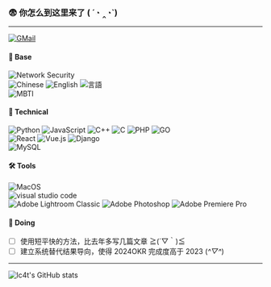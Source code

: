 ### 😨 你怎么到这里来了 ( ´◔ ‸◔`)

<!--
**lc4t/lc4t** is a ✨ _special_ ✨ repository because its `README.md` (this file) appears on your GitHub profile.

Here are some ideas to get you started:

- 🔭 I’m currently working on ...
- 🌱 I’m currently learning ...
- 👯 I’m looking to collaborate on ...
- 🤔 I’m looking for help with ...
- 💬 Ask me about ...
- 📫 How to reach me: ...
- 😄 Pronouns: ...
- ⚡ Fun fact: ...
-->
---

<p align="left"

   <a href="mailto:lc4t0.0#gmail.com"><img alt="GMail" src="https://img.shields.io/badge/Gmail-D14836?style=flat&logo=gmail&logoColor=white"></a>
   <!-- <a href="https://line.me/ti/p/9FwkUc6z0D"><img alt="Line" src="https://img.shields.io/badge/Line-00C300?style=flat&logo=line&logoColor=white"></a> -->

</p>

#### 🐠 Base
<p aligh="left">
   <img alt="Network Security" src="https://img.shields.io/badge/industry-Network%20Security-66CCFF?style=flat-square">
   <br/>
   <img alt="Chinese" src="https://img.shields.io/badge/语言-简体中文(100%25)-CC0033?style=flat-square">
   <img alt="English" src="https://img.shields.io/badge/Language-English(70%25)-FFCC00?style=flat-square">
   <img alt="言語" src="https://img.shields.io/badge/言語-日本語(20%25)-006600?style=flat-square">
   <br/>
   <img alt="MBTI" src="https://img.shields.io/badge/MBTI-IN%3FP-green?style=flat-square">
</p>

#### 🚀 Technical

<p align="left">

  <img alt="Python" src="https://img.shields.io/badge/Python-3776AB?style=flat-square&logo=python&logoColor=white">
  <img alt="JavaScript" src="https://img.shields.io/badge/JavaScript-F7DF1E?style=flat-square&logo=javascript&logoColor=black">
  <img alt="C++" src="https://img.shields.io/badge/C%2B%2B-00599C?style=flat-square&logo=c%2B%2B&logoColor=white">
  <img alt="C" src="https://img.shields.io/badge/C-00599C?style=flat-square&logo=c&logoColor=white">
  <img alt="PHP" src="https://img.shields.io/badge/PHP-777BB4?style=flat-square&logo=php&logoColor=white">
  <img alt="GO" src="https://img.shields.io/badge/Go-00ADD8?style=flat-square&logo=go&logoColor=white">
  <br/>


  <img alt="React" src="https://img.shields.io/badge/React-20232A?style=flat-square&logo=react&logoColor=61DAFB">
  <img alt="Vue.js" src="https://img.shields.io/badge/Vue.js-35495E?style=flat-square&logo=vue.js&logoColor=4FC08D">
  <img alt="Django" src="https://img.shields.io/badge/Django-092E20?style=flat-square&logo=django&logoColor=white">
  <br/>
  
  <img alt="MySQL" src="https://img.shields.io/badge/MySQL-00000F?style=flat-square&logo=mysql&logoColor=white">
</p>

#### 🛠 Tools

<p align="left">
  <img alt="MacOS" src="https://img.shields.io/badge/mac%20os-000000?style=flat-square&logo=macos&logoColor=F0F0F0">
  <br/>
  <img alt="visual studio code" src="https://img.shields.io/badge/Visual_Studio_Code-0078D4?style=flat-square&logo=visual%20studio%20code&logoColor=white">
  <br/>
  <img alt="Adobe Lightroom Classic" src="https://img.shields.io/badge/Adobe%20Lightroom%20Classic-31A8FF.svg?style=flat-square&logo=Adobe%20Lightroom%20Classic&logoColor=white">
  <img alt="Adobe Photoshop" src="https://img.shields.io/badge/adobe%20photoshop-%2331A8FF.svg?style=flat-square&logo=adobe%20photoshop&logoColor=white">
  <img alt="Adobe Premiere Pro" src="https://img.shields.io/badge/Adobe%20Premiere%20Pro-9999FF.svg?style=flat-square&logo=Adobe%20Premiere%20Pro&logoColor=white">
<p/>

#### 🔖 Doing

- [ ] 使用短平快的方法，比去年多写几篇文章   ≧(´▽｀)≦
- [ ] 建立系统替代结果导向，使得 2024OKR 完成度高于 2023 (*^▽^*)

---

![lc4t's GitHub stats](https://github-readme-stats-sigma-five.vercel.app/api?username=lc4t&show_icons=true)






